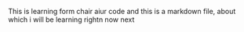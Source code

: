 This is learning form chair aiur code 
and this is a markdown file, about which i will be learning rightn now next